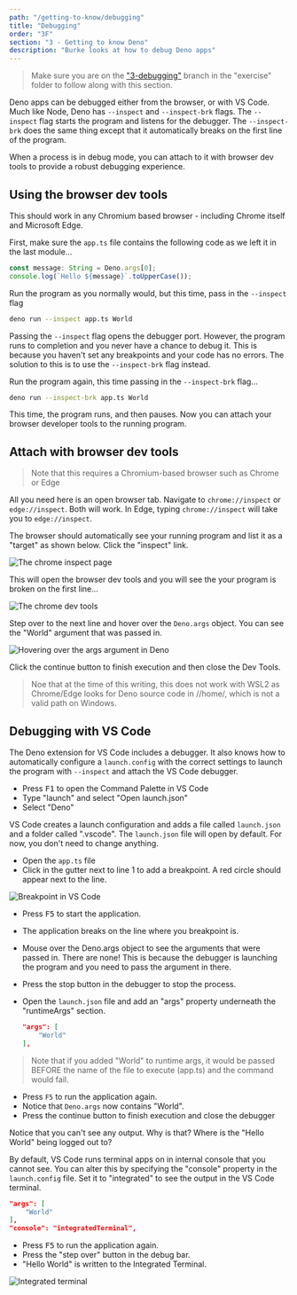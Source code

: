 ```yaml
---
path: "/getting-to-know/debugging"
title: "Debugging"
order: "3F"
section: "3 - Getting to know Deno"
description: "Burke looks at how to debug Deno apps"
---
```


> Make sure you are on the ["3-debugging"](https://github.com/burkeholland/deno-exercises/tree/3-debugging) branch in the "exercise" folder to follow along with this section.

Deno apps can be debugged either from the browser, or with VS Code. Much like Node, Deno has `--inspect` and `--inspect-brk` flags. The `--inspect` flag starts the program and listens for the debugger. The `--inspect-brk` does the same thing except that it automatically breaks on the first line of the program.

When a process is in debug mode, you can attach to it with browser dev tools to provide a robust debugging experience.

## Using the browser dev tools

This should work in any Chromium based browser - including Chrome itself and Microsoft Edge.

First, make sure the `app.ts` file contains the following code as we left it in the last module...

```typescript
const message: String = Deno.args[0];
console.log(`Hello ${message}`.toUpperCase());
```

Run the program as you normally would, but this time, pass in the `--inspect` flag

```bash
deno run --inspect app.ts World
```

Passing the `--inspect` flag opens the debugger port. However, the program runs to completion and you never have a chance to debug it. This is because you haven't set any breakpoints and your code has no errors. The solution to this is to use the `--inspect-brk` flag instead.

Run the program again, this time passing in the `--inspect-brk` flag...

```bash
deno run --inspect-brk app.ts World
```

This time, the program runs, and then pauses. Now you can attach your browser developer tools to the running program.

## Attach with browser dev tools

> Note that this requires a Chromium-based browser such as Chrome or Edge

All you need here is an open browser tab. Navigate to `chrome://inspect` or `edge://inspect`. Both will work. In Edge, typing `chrome://inspect` will take you to `edge://inspect`.

The browser should automatically see your running program and list it as a "target" as shown below. Click the "inspect" link.

![The chrome inspect page](../images/edge-inspect.jpg)

This will open the browser dev tools and you will see the your program is broken on the first line...

![The chrome dev tools](../images/chrome-debug.jpg)

Step over to the next line and hover over the `Deno.args` object. You can see the "World" argument that was passed in.

![Hovering over the args argument in Deno](../images/chrome-hover-args.jpg)

Click the continue button to finish execution and then close the Dev Tools.

> Noe that at the time of this writing, this does not work with WSL2 as Chrome/Edge looks for Deno source code in //home/, which is not a valid path on Windows.

## Debugging with VS Code

The Deno extension for VS Code includes a debugger. It also knows how to automatically configure a `launch.config` with the correct settings to launch the program with `--inspect` and attach the VS Code debugger.

- Press <kbd>F1</kbd> to open the Command Palette in VS Code
- Type "launch" and select "Open launch.json"
- Select "Deno"

VS Code creates a launch configuration and adds a file called `launch.json` and a folder called ".vscode". The `launch.json` file will open by default. For now, you don't need to change anything.

- Open the `app.ts` file
- Click in the gutter next to line 1 to add a breakpoint. A red circle should appear next to the line.

![Breakpoint in VS Code](../images/breakpoint.jpg)

- Press <kbd>F5</kbd> to start the application.
- The application breaks on the line where you breakpoint is.
- Mouse over the Deno.args object to see the arguments that were passed in. There are none! This is because the debugger is launching the program and you need to pass the argument in there.

- Press the stop button in the debugger to stop the process.

- Open the `launch.json` file and add an "args" property underneath the "runtimeArgs" section.

  ```json
  "args": [
      "World"
  ],
  ```

> Note that if you added "World" to runtime args, it would be passed BEFORE the name of the file to execute (app.ts) and the command would fail.

- Press `F5` to run the application again.
- Notice that `Deno.args` now contains "World".
- Press the continue button to finish execution and close the debugger

Notice that you can't see any output. Why is that? Where is the "Hello World" being logged out to?

By default, VS Code runs terminal apps on in internal console that you cannot see. You can alter this by specifying the "console" property in the `launch.config` file. Set it to "integrated" to see the output in the VS Code terminal.

```json
"args": [
    "World"
],
"console": "integratedTerminal",
```

- Press <kbd>F5</kbd> to run the application again.
- Press the "step over" button in the debug bar.
- "Hello World" is written to the Integrated Terminal.

![Integrated terminal](../images/integrated-terminal.jpg)
